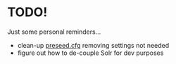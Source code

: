 # TODO!
Just some personal reminders...

* clean-up [preseed.cfg](./http/preseed.conf) removing settings not needed
* figure out how to de-couple Solr for dev purposes
